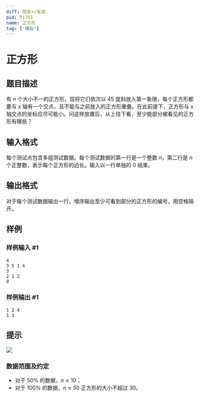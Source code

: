 ```yaml
---
diff: 提高+/省选-
pid: P1761
name: 正方形
tag: ['模拟']
---
```

# 正方形
## 题目描述

有 $n$ 个大小不一的正方形，现将它们依次以 $45$ 度斜放入第一象限，每个正方形都要与 $x$ 轴有一个交点，且不能与之前放入的正方形重叠。在此前提下，正方形与 $x$ 轴交点的坐标应尽可能小。问这样放置后，从上往下看，至少能部分被看见的正方形有哪些？
## 输入格式

每个测试点包含多组测试数据。每个测试数据的第一行是一个整数 $n$，第二行是 $n$ 个正整数，表示每个正方形的边长。输入以一行单独的 $0$ 结束。
## 输出格式

对于每个测试数据输出一行，增序输出至少可看到部分的正方形的编号，用空格隔开。

## 样例

### 样例输入 #1
```
4 
3 5 1 4 
3 
2 1 2 
0 
```
### 样例输出 #1
```
1 2 4 
1 3
```
## 提示

![](https://cdn.luogu.com.cn/upload/image_hosting/flwonnba.png)

### 数据范围及约定

- 对于 $50\%$ 的数据，$n \le 10$；
- 对于 $100\%$ 的数据，$n \le 50$ 正方形的大小不超过 $30$。


